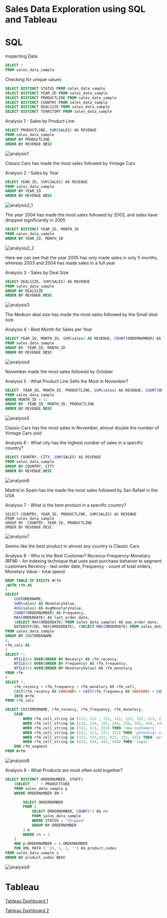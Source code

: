 # Sales Data Exploration using SQL and Tableau

# SQL
Inspecting Data
```sql
SELECT *
FROM sales_data_sample
```


Checking for unique values
```sql
SELECT DISTINCT STATUS FROM sales_data_sample
SELECT DISTINCT YEAR_ID FROM sales_data_sample
SELECT DISTINCT PRODUCTLINE FROM sales_data_sample
SELECT DISTINCT COUNTRY FROM sales_data_sample
SELECT DISTINCT DEALSIZE FROM sales_data_sample
SELECT DISTINCT TERRITORY FROM sales_data_sample
```


Analysis 1 - Sales by Product Line
```sql
SELECT PRODUCTLINE, SUM(SALES) AS REVENUE
FROM sales_data_sample
GROUP BY PRODUCTLINE
ORDER BY REVENUE DESC
```
![analysis1](https://user-images.githubusercontent.com/32184014/204180782-a061baa2-2eb2-4377-8b69-4312f6097fbb.png)

Classis Cars has made the most sales followed by Vintage Cars


Analysis 2 - Sales by Year
```sql
SELECT YEAR_ID, SUM(SALES) AS REVENUE
FROM sales_data_sample
GROUP BY YEAR_ID
ORDER BY REVENUE DESC
```
![analysis2_1](https://user-images.githubusercontent.com/32184014/204180858-839122b7-1a43-4d83-8d8b-ecb7d7e2f907.png)

The year 2004 has made the most sales followed by 2003, and sales have dropped significantly in 2005

```sql
SELECT DISTINCT YEAR_ID, MONTH_ID
FROM sales_data_sample
ORDER BY YEAR_ID, MONTH_ID
```
![analysis2_2](https://user-images.githubusercontent.com/32184014/204180864-edf7499a-f99e-4ce7-aaf7-6216db87951e.png)

Here we can see that the year 2005 has only made sales in only 5 months, whereas 2003 and 2004 has made sales in a full year


Analysis 3 - Sales by Deal Size
```sql
SELECT DEALSIZE, SUM(SALES) AS REVENUE
FROM sales_data_sample
GROUP BY DEALSIZE
ORDER BY REVENUE DESC
```
![analysis3](https://user-images.githubusercontent.com/32184014/204180935-0e171005-dc0c-484f-b8f9-c85386314b3f.png)

The Medium deal size has made the most sales followed by the Small deal size


Analysis 4 - Best Month for Sales per Year
```sql
SELECT YEAR_ID, MONTH_ID, SUM(sales) AS REVENUE, COUNT(ORDERNUMBER) AS FREQUENCY
FROM sales_data_sample
GROUP BY  YEAR_ID, MONTH_ID
ORDER BY REVENUE DESC
```
![analysis4](https://user-images.githubusercontent.com/32184014/204180947-ef7e9473-5904-4735-ae77-c7bd64e7a3b3.png)

November made the most sales followed by October


Analysis 5 - What Product Line Sells the Most in November?
```sql
SELECT  YEAR_ID, MONTH_ID, PRODUCTLINE, SUM(sales) AS REVENUE, COUNT(ORDERNUMBER) AS FREQUENCY
FROM sales_data_sample
WHERE MONTH_ID = 11
GROUP BY  YEAR_ID, MONTH_ID, PRODUCTLINE
ORDER BY REVENUE DESC
```
![analysis5](https://user-images.githubusercontent.com/32184014/204180953-758fe952-53dc-4e24-84b3-f07bf159494f.png)

Classic Cars has the most sales in November, almost double the number of Vintage Cars sold


Analysis 6 - What city has the highest number of sales in a specific country?
```sql
SELECT COUNTRY, CITY, SUM(SALES) AS REVENUE
FROM sales_data_sample
GROUP BY COUNTRY, CITY
ORDER BY REVENUE DESC
```
![analysis6](https://user-images.githubusercontent.com/32184014/204180969-deba0b24-843d-4afb-89fe-983137daa095.png)

Madrid in Spain has the made the most sales followed by San Rafael in the USA


Analysis 7 - What is the best product in a specific country?
```sqlSELECT Country, City, SUM(Sales) AS Revenue
SELECT COUNTRY, YEAR_ID, PRODUCTLINE, SUM(SALES) AS REVENUE
FROM sales_data_sample
GROUP BY  COUNTRY, YEAR_ID, PRODUCTLINE
ORDER BY REVENUE DESC
```
![analysis7](https://user-images.githubusercontent.com/32184014/204180976-61c16bab-29f2-4eaf-828e-3035f1577c0b.png)

Seems like the best product in almost any country is Classic Cars


Analysis 8 - Who is the Best Customer?
Recency-Frequency-Monetary (RFM) - An indexing technique that uses past purchase behavior to segment customers 
Recency - last order date, Frequency - count of total orders, Monetary Value - total spend
```sql
DROP TABLE IF EXISTS #rfm
;WITH rfm AS
(
SELECT 
	CUSTOMERNAME,
	SUM(sales) AS MonetaryValue,
	AVG(sales) AS AvgMonetaryValue,
	COUNT(ORDERNUMBER) AS Frequency,
	MAX(ORDERDATE) AS last_order_date,
	(SELECT MAX(ORDERDATE) FROM sales_data_sample) AS max_order_date,
	DATEDIFF(DD, MAX(ORDERDATE), (SELECT MAX(ORDERDATE) FROM sales_data_sample)) Recency
FROM sales_data_sample
GROUP BY CUSTOMERNAME
),
rfm_calc AS
(
SELECT *, 
	NTILE(4) OVER(ORDER BY Recency) AS rfm_recency,
	NTILE(4) OVER(ORDER BY Frequency) AS rfm_frequency,
	NTILE(4) OVER(ORDER BY MonetaryValue) AS rfm_monetary
FROM rfm
)
SELECT *, 
	rfm_recency + rfm_frequency + rfm_monetary AS rfm_cell,
	CAST(rfm_recency AS VARCHAR) + CAST(rfm_frequency AS VARCHAR) + CAST(rfm_monetary AS VARCHAR) AS rfm_cell_string
	INTO #rfm
FROM rfm_calc

SELECT CUSTOMERNAME, rfm_recency, rfm_frequency, rfm_monetary,
	CASE 
		WHEN rfm_cell_string in (111, 112 , 121, 122, 123, 132, 211, 212, 114, 141) THEN 'lost_customers'  -- lost customers
		WHEN rfm_cell_string in (133, 134, 143, 244, 334, 343, 344, 144) THEN 'slipping away, cannot lose' -- (Big spenders who haven’t purchased lately) slipping away
		WHEN rfm_cell_string in (311, 411, 331) THEN 'new customers'
		WHEN rfm_cell_string in (222, 223, 233, 322) THEN 'potential customer'
		WHEN rfm_cell_string in (323, 333,321, 422, 332, 432) THEN 'active' -- Customers who buy often & recently, but at low price points
		WHEN rfm_cell_string in (433, 434, 443, 444) THEN 'loyal'
	END rfm_segment
FROM #rfm
```
![analysis8](https://user-images.githubusercontent.com/32184014/204180986-a444f773-a7eb-4784-b885-8c91a10f5727.png)


Analysis 9 - What Products are most often sold together?
```sql
SELECT DISTINCT ORDERNUMBER, STUFF(
	(SELECT ',' + PRODUCTCODE
	FROM sales_data_sample p
	WHERE ORDERNUMBER IN (

		SELECT ORDERNUMBER
		FROM (
			SELECT ORDERNUMBER, COUNT(*) AS rn
			FROM sales_data_sample
			WHERE STATUS = 'Shipped'
			GROUP BY ORDERNUMBER
		) m
		WHERE rn = 3
	)
	AND p.ORDERNUMBER = s.ORDERNUMBER
	FOR XML PATH ('')), 1, 1, '') AS product_codes
FROM sales_data_sample s
ORDER BY product_codes DESC
```
![analysis9](https://user-images.githubusercontent.com/32184014/204180989-f9f70731-d15e-4306-9cb5-913415e37362.png)


# Tableau
[Tableau Dashboard 1](https://public.tableau.com/app/profile/ivan.wei.ket.yap/viz/Sales_Dashboard_1_16695980836810/SalesDashboard1)

[Tableau Dashboard 2](https://public.tableau.com/app/profile/ivan.wei.ket.yap/viz/Sales_Dashboard_2_16695981453170/SalesDashboard2)
